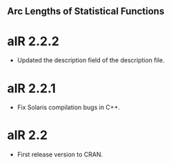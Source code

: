 ## Arc Lengths of Statistical Functions

# alR 2.2.2
* Updated the description field of the description file.

# alR 2.2.1
* Fix Solaris compilation bugs in C++.

# alR 2.2
* First release version to CRAN.